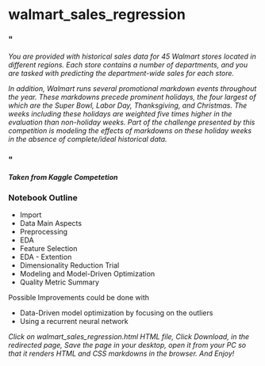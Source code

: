 # walmart_sales_regression
### "
_You are provided with historical sales data for 45 Walmart stores located in different regions. Each store contains a number of departments, and you are tasked with predicting the department-wide sales for each store._

_In addition, Walmart runs several promotional markdown events throughout the year. These markdowns precede prominent holidays, the four largest of which are the Super Bowl, Labor Day, Thanksgiving, and Christmas. The weeks including these holidays are weighted five times higher in the evaluation than non-holiday weeks. Part of the challenge presented by this competition is modeling the effects of markdowns on these holiday weeks in the absence of complete/ideal historical data._
### "
___Taken from Kaggle Competetion___

### Notebook Outline
- Import
- Data Main Aspects
- Preprocessing 
- EDA
- Feature Selection
- EDA - Extention 
- Dimensionality Reduction Trial
- Modeling and Model-Driven Optimization
- Quality Metric Summary

Possible Improvements could be done with 
 - Data-Driven model optimization by focusing on the outliers
 - Using a recurrent neural network

_Click on walmart_sales_regression.html HTML file, Click Download, in the redirected page, Save the page in your desktop, open it from your PC so that it renders HTML and CSS markdowns in the browser. And Enjoy!_
